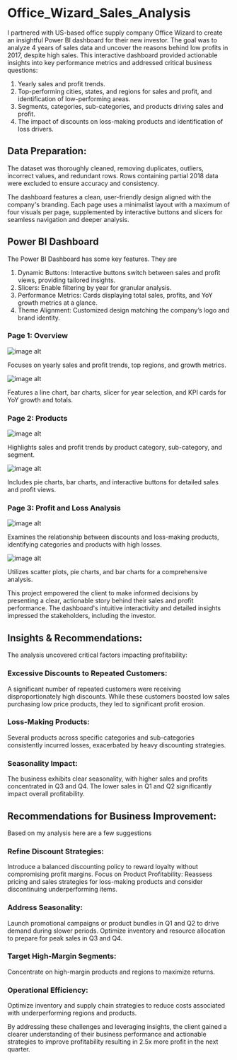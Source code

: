 # Office_Wizard_Sales_Analysis
I partnered with US-based office supply company Office Wizard to create an insightful Power BI dashboard for their new investor. The goal was to analyze 4 years of sales data and uncover the reasons behind low profits in 2017, despite high sales. This interactive dashboard provided actionable insights into key performance metrics and addressed critical business questions:
1. Yearly sales and profit trends.
2. Top-performing cities, states, and regions for sales and profit, and identification of low-performing areas.
3. Segments, categories, sub-categories, and products driving sales and profit.
4. The impact of discounts on loss-making products and identification of loss drivers.

## Data Preparation:
The dataset was thoroughly cleaned, removing duplicates, outliers, incorrect values, and redundant rows. Rows containing partial 2018 data were excluded to ensure accuracy and consistency.

The dashboard features a clean, user-friendly design aligned with the company's branding. Each page uses a minimalist layout with a maximum of four visuals per page, supplemented by interactive buttons and slicers for seamless navigation and deeper analysis.

## Power BI Dashboard
The Power BI Dashboard has some key features. They are
1. Dynamic Buttons: Interactive buttons switch between sales and profit views, providing tailored insights.
2. Slicers: Enable filtering by year for granular analysis.
3. Performance Metrics: Cards displaying total sales, profits, and YoY growth metrics at a glance.
4. Theme Alignment: Customized design matching the company’s logo and brand identity.

### Page 1: Overview
![image alt](https://github.com/Anoy27/Office_Supply_Sales_Analysis/blob/916e625213afdeccdd6a49eab63faa7fdd3139d2/Port%201.jpg)

Focuses on yearly sales and profit trends, top regions, and growth metrics.

![image alt](https://github.com/Anoy27/Office_Supply_Sales_Analysis/blob/916e625213afdeccdd6a49eab63faa7fdd3139d2/Port%201.jpg)

Features a line chart, bar charts, slicer for year selection, and KPI cards for YoY growth and totals.

### Page 2: Products

![image alt](https://github.com/Anoy27/Office_Supply_Sales_Analysis/blob/916e625213afdeccdd6a49eab63faa7fdd3139d2/Port%203.jpg)

Highlights sales and profit trends by product category, sub-category, and segment.

![image alt](https://github.com/Anoy27/Office_Supply_Sales_Analysis/blob/916e625213afdeccdd6a49eab63faa7fdd3139d2/Port%204.jpg)

Includes pie charts, bar charts, and interactive buttons for detailed sales and profit views.

### Page 3: Profit and Loss Analysis

![image alt](https://github.com/Anoy27/Office_Supply_Sales_Analysis/blob/916e625213afdeccdd6a49eab63faa7fdd3139d2/port%205.jpg)

Examines the relationship between discounts and loss-making products, identifying categories and products with high losses.

![image alt](https://github.com/Anoy27/Office_Supply_Sales_Analysis/blob/916e625213afdeccdd6a49eab63faa7fdd3139d2/port%206.jpg)

Utilizes scatter plots, pie charts, and bar charts for a comprehensive analysis.



This project empowered the client to make informed decisions by presenting a clear, actionable story behind their sales and profit performance. The dashboard's intuitive interactivity and detailed insights impressed the stakeholders, including the investor.

## Insights & Recommendations:
The analysis uncovered critical factors impacting profitability:

### Excessive Discounts to Repeated Customers:
A significant number of repeated customers were receiving disproportionately high discounts. While these customers boosted low sales purchasing low price products, they led to significant profit erosion.

### Loss-Making Products:
Several products across specific categories and sub-categories consistently incurred losses, exacerbated by heavy discounting strategies.

### Seasonality Impact:
The business exhibits clear seasonality, with higher sales and profits concentrated in Q3 and Q4. The lower sales in Q1 and Q2 significantly impact overall profitability.

## Recommendations for Business Improvement:
Based on my analysis here are a few suggestions  
### Refine Discount Strategies: 
Introduce a balanced discounting policy to reward loyalty without compromising profit margins.
Focus on Product Profitability: Reassess pricing and sales strategies for loss-making products and consider discontinuing underperforming items.
### Address Seasonality:
Launch promotional campaigns or product bundles in Q1 and Q2 to drive demand during slower periods. Optimize inventory and resource allocation to prepare for peak sales in Q3 and Q4.
### Target High-Margin Segments:
Concentrate on high-margin products and regions to maximize returns.
### Operational Efficiency: 
Optimize inventory and supply chain strategies to reduce costs associated with underperforming regions and products.

By addressing these challenges and leveraging insights, the client gained a clearer understanding of their business performance and actionable strategies to improve profitability resulting in 2.5x more profit in the next quarter.
